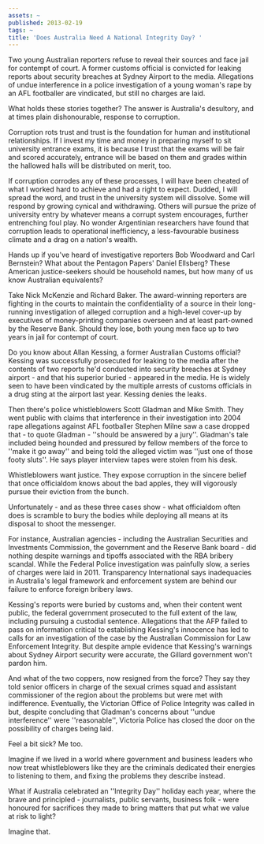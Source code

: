 ```yaml
---
assets: ~
published: 2013-02-19
tags: ~
title: 'Does Australia Need A National Integrity Day? '
---
```

Two young Australian reporters refuse to reveal their sources and face jail for contempt of court. A former customs official is convicted for leaking reports about security breaches at Sydney Airport to the media. Allegations of undue interference in a police investigation of a young woman's rape by an AFL footballer are vindicated, but still no charges are laid.

What holds these stories together? The answer is Australia's desultory, and at times plain dishonourable, response to corruption.

Corruption rots trust and trust is the foundation for human and institutional relationships. If I invest my time and money in preparing myself to sit university entrance exams, it is because I trust that the exams will be fair and scored accurately, entrance will be based on them and grades within the hallowed halls will be distributed on merit, too.

If corruption corrodes any of these processes, I will have been cheated of what I worked hard to achieve and had a right to expect. Dudded, I will spread the word, and trust in the university system will dissolve. Some will respond by growing cynical and withdrawing. Others will pursue the prize of university entry by whatever means a corrupt system encourages, further entrenching foul play. No wonder Argentinian researchers have found that corruption leads to operational inefficiency, a less-favourable business climate and a drag on a nation's wealth.

Hands up if you've heard of investigative reporters Bob Woodward and Carl Bernstein? What about the Pentagon Papers' Daniel Ellsberg? These American justice-seekers should be household names, but how many of us know Australian equivalents?

Take Nick McKenzie and Richard Baker. The award-winning reporters are fighting in the courts to maintain the confidentiality of a source in their long-running investigation of alleged corruption and a high-level cover-up by executives of money-printing companies overseen and at least part-owned by the Reserve Bank. Should they lose, both young men face up to two years in jail for contempt of court.

Do you know about Allan Kessing, a former Australian Customs official? Kessing was successfully prosecuted for leaking to the media after the contents of two reports he'd conducted into security breaches at Sydney airport - and that his superior buried - appeared in the media. He is widely seen to have been vindicated by the multiple arrests of customs officials in a drug sting at the airport last year. Kessing denies the leaks.

Then there's police whistleblowers Scott Gladman and Mike Smith. They went public with claims that interference in their investigation into 2004 rape allegations against AFL footballer Stephen Milne saw a case dropped that - to quote Gladman - ''should be answered by a jury''. Gladman's tale included being hounded and pressured by fellow members of the force to ''make it go away'' and being told the alleged victim was ''just one of those footy sluts''. He says player interview tapes were stolen from his desk.

Whistleblowers want justice. They expose corruption in the sincere belief that once officialdom knows about the bad apples, they will vigorously pursue their eviction from the bunch.

Unfortunately - and as these three cases show - what officialdom often does is scramble to bury the bodies while deploying all means at its disposal to shoot the messenger.

For instance, Australian agencies - including the Australian Securities and Investments Commission, the government and the Reserve Bank board - did nothing despite warnings and tipoffs associated with the RBA bribery scandal. While the Federal Police investigation was painfully slow, a series of charges were laid in 2011. Transparency International says inadequacies in Australia's legal framework and enforcement system are behind our failure to enforce foreign bribery laws.

Kessing's reports were buried by customs and, when their content went public, the federal government prosecuted to the full extent of the law, including pursuing a custodial sentence. Allegations that the AFP failed to pass on information critical to establishing Kessing's innocence has led to calls for an investigation of the case by the Australian Commission for Law Enforcement Integrity. But despite ample evidence that Kessing's warnings about Sydney Airport security were accurate, the Gillard government won't pardon him.

And what of the two coppers, now resigned from the force? They say they told senior officers in charge of the sexual crimes squad and assistant commissioner of the region about the problems but were met with indifference. Eventually, the Victorian Office of Police Integrity was called in but, despite concluding that Gladman's concerns about ''undue interference'' were ''reasonable'', Victoria Police has closed the door on the possibility of charges being laid. 

Feel a bit sick? Me too.

Imagine if we lived in a world where government and business leaders who now treat whistleblowers like they are the criminals dedicated their energies to listening to them, and fixing the problems they describe instead.

What if Australia celebrated an ''Integrity Day'' holiday each year, where the brave and principled - journalists, public servants, business folk - were honoured for sacrifices they made to bring matters that put what we value at risk to light? 

Imagine that.